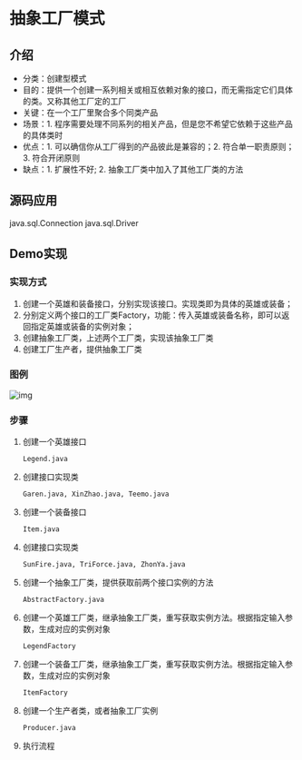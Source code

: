 # 抽象工厂模式

## 介绍

- 分类：创建型模式
- 目的：提供一个创建一系列相关或相互依赖对象的接口，而无需指定它们具体的类。又称其他工厂定的工厂
- 关键：在一个工厂里聚合多个同类产品
- 场景：1. 程序需要处理不同系列的相关产品，但是您不希望它依赖于这些产品的具体类时
- 优点：1. 可以确信你从工厂得到的产品彼此是兼容的；2. 符合单一职责原则；3. 符合开闭原则
- 缺点：1. 扩展性不好; 2. 抽象工厂类中加入了其他工厂类的方法

## 源码应用

java.sql.Connection 
java.sql.Driver

## Demo实现

### 实现方式

1. 创建一个英雄和装备接口，分别实现该接口。实现类即为具体的英雄或装备；
2. 分别定义两个接口的工厂类Factory，功能：传入英雄或装备名称，即可以返回指定英雄或装备的实例对象；
3. 创建抽象工厂类，上述两个工厂类，实现该抽象工厂类
4. 创建工厂生产者，提供抽象工厂类

### 图例

![img](https://lyb-server-test.oss-cn-shanghai.aliyuncs.com/zrrdk-demo/39c85311ec384d26b1b03ad3ddad262a.png)

### 步骤

1. 创建一个英雄接口 

   `Legend.java`

2. 创建接口实现类 

   `Garen.java, XinZhao.java, Teemo.java`

3. 创建一个装备接口 

   `Item.java`

4. 创建接口实现类 

   `SunFire.java, TriForce.java, ZhonYa.java`

5. 创建一个抽象工厂类，提供获取前两个接口实例的方法

   `AbstractFactory.java`

6. 创建一个英雄工厂类，继承抽象工厂类，重写获取实例方法。根据指定输入参数，生成对应的实例对象

    `LegendFactory`

7. 创建一个装备工厂类，继承抽象工厂类，重写获取实例方法。根据指定输入参数，生成对应的实例对象

    `ItemFactory`

8. 创建一个生产者类，或者抽象工厂实例

   `Producer.java`

9. 执行流程

